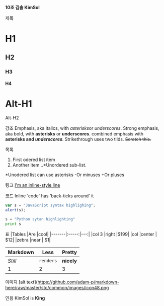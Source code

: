 ****10조 김솔 KimSol****

제목
# H1
## H2
### H3
#### H4

Alt-H1
====

Alt-H2


강조
Emphasis, aka italics, with *asterisks*or _underscores_.
Strong emphasis, aka bold, with **asterisks** or __underscores__.
combined emphasis with **asterisks and _underscores_**.
Strikethrough uses two tilds. ~~Scratch this.~~


목록
1. First odered list item
2. Another item
..*Unordered sub-list.

*Unodered list can use asterisks
-Or minuses
+Or pluses

링크
[I'm an inline-style line](https://www.google.com)

코드
Inline 'code' has 'back-ticks around' it

```javascript
var s = "JavaScript syntax highlighing";
alert(s);
```

```python
s = "Python sytan highlighting"
print s
```

표
|Tables	|Are	|cool|
|-------|:-----:|---:|
|col 3  |right  |$199|
|col    |center | $12|
|zebra  |near   |  $1|

Markdown|Less|Pretty
---|---|---
*Still*|`renders`|**nicely**
1|2|3

이미지
[alt text](https://github.com/adam-p/markdown-here/raw/master/stc/common/images/icon48.png

인용
KimSol is **King**
